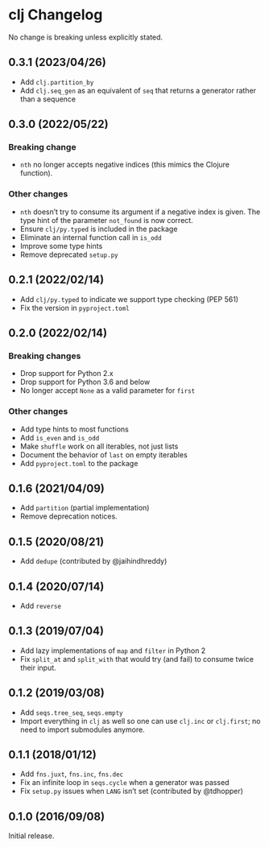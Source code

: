# clj Changelog

No change is breaking unless explicitly stated.

## 0.3.1 (2023/04/26)

* Add `clj.partition_by`
* Add `clj.seq_gen` as an equivalent of `seq` that returns a generator rather than a sequence

## 0.3.0 (2022/05/22)

### Breaking change

* `nth` no longer accepts negative indices (this mimics the Clojure function).

### Other changes

* `nth` doesn’t try to consume its argument if a negative index is given.
  The type hint of the parameter `not_found` is now correct.
* Ensure `clj/py.typed` is included in the package
* Eliminate an internal function call in `is_odd`
* Improve some type hints
* Remove deprecated `setup.py`

## 0.2.1 (2022/02/14)

* Add `clj/py.typed` to indicate we support type checking (PEP 561)
* Fix the version in `pyproject.toml`

## 0.2.0 (2022/02/14)

### Breaking changes

* Drop support for Python 2.x
* Drop support for Python 3.6 and below
* No longer accept `None` as a valid parameter for `first`

### Other changes

* Add type hints to most functions
* Add `is_even` and `is_odd`
* Make `shuffle` work on all iterables, not just lists
* Document the behavior of `last` on empty iterables
* Add `pyproject.toml` to the package

## 0.1.6 (2021/04/09)

* Add `partition` (partial implementation)
* Remove deprecation notices.

## 0.1.5 (2020/08/21)

* Add `dedupe` (contributed by @jaihindhreddy)

## 0.1.4 (2020/07/14)

* Add `reverse`

## 0.1.3 (2019/07/04)

* Add lazy implementations of `map` and `filter` in Python 2
* Fix `split_at` and `split_with` that would try (and fail) to consume twice
  their input.

## 0.1.2 (2019/03/08)

* Add `seqs.tree_seq`, `seqs.empty`
* Import everything in `clj` as well so one can use `clj.inc` or `clj.first`;
  no need to import submodules anymore.

## 0.1.1 (2018/01/12)

* Add `fns.juxt`, `fns.inc`, `fns.dec`
* Fix an infinite loop in `seqs.cycle` when a generator was passed
* Fix `setup.py` issues when `LANG` isn’t set (contributed by @tdhopper)

## 0.1.0 (2016/09/08)

Initial release.
